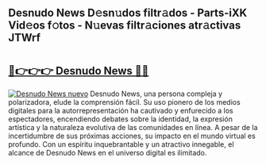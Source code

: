 ## Desnudo News D𝚎sn𝚞dos filtr𝚊dos - Parts-iXK Vid𝚎os f𝚘tos - N𝚞evas filtr𝚊ciones atr𝚊ctivas JTWrf

# <h2><a href="http://mb4ztw.tromn.icu/?c=Desnudo+News">🔗👉👉👉 Desnudo News 🔗🔗</a></h2>

[![Desnudo News nuevo](https://i.imgur.com/pEAQMta.gif)](http://mb4ztw.tromn.icu/?c=Desnudo+News)
Desnudo News, una persona compleja y polarizadora, elude la comprensión fácil. Su uso pionero de los medios digitales para la autorrepresentación ha cautivado y enfurecido a los espectadores, encendiendo debates sobre la identidad, la expresión artística y la naturaleza evolutiva de las comunidades en línea. A pesar de la incertidumbre de sus próximas acciones, su impacto en el mundo virtual es profundo. Con un espíritu inquebrantable y un atractivo innegable, el alcance de Desnudo News en el universo digital es ilimitado.
